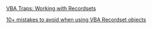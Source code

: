 [VBA Traps: Working with Recordsets](http://allenbrowne.com/ser-29.html)

[10+ mistakes to avoid when using VBA Recordset objects](http://www.techrepublic.com/blog/10-things/10-plus-mistakes-to-avoid-when-using-vba-recordset-objects/)
